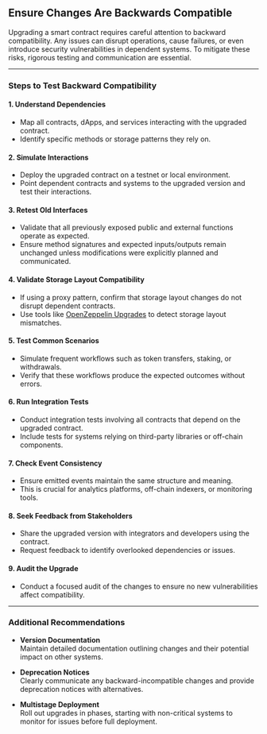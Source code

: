 ## Ensure Changes Are Backwards Compatible

Upgrading a smart contract requires careful attention to backward compatibility. Any issues can disrupt operations, cause failures, or even introduce security vulnerabilities in dependent systems. To mitigate these risks, rigorous testing and communication are essential.

---

### Steps to Test Backward Compatibility

#### 1. Understand Dependencies  
- Map all contracts, dApps, and services interacting with the upgraded contract.  
- Identify specific methods or storage patterns they rely on.

#### 2. Simulate Interactions  
- Deploy the upgraded contract on a testnet or local environment.  
- Point dependent contracts and systems to the upgraded version and test their interactions.  

#### 3. Retest Old Interfaces  
- Validate that all previously exposed public and external functions operate as expected.  
- Ensure method signatures and expected inputs/outputs remain unchanged unless modifications were explicitly planned and communicated.

#### 4. Validate Storage Layout Compatibility  
- If using a proxy pattern, confirm that storage layout changes do not disrupt dependent contracts.  
- Use tools like [OpenZeppelin Upgrades](https://docs.openzeppelin.com/upgrades-plugins) to detect storage layout mismatches.

#### 5. Test Common Scenarios  
- Simulate frequent workflows such as token transfers, staking, or withdrawals.  
- Verify that these workflows produce the expected outcomes without errors.

#### 6. Run Integration Tests  
- Conduct integration tests involving all contracts that depend on the upgraded contract.  
- Include tests for systems relying on third-party libraries or off-chain components.

#### 7. Check Event Consistency  
- Ensure emitted events maintain the same structure and meaning.  
- This is crucial for analytics platforms, off-chain indexers, or monitoring tools.

#### 8. Seek Feedback from Stakeholders  
- Share the upgraded version with integrators and developers using the contract.  
- Request feedback to identify overlooked dependencies or issues.  

#### 9. Audit the Upgrade  
- Conduct a focused audit of the changes to ensure no new vulnerabilities affect compatibility.

---

### Additional Recommendations

- **Version Documentation**  
  Maintain detailed documentation outlining changes and their potential impact on other systems.

- **Deprecation Notices**  
  Clearly communicate any backward-incompatible changes and provide deprecation notices with alternatives.

- **Multistage Deployment**  
  Roll out upgrades in phases, starting with non-critical systems to monitor for issues before full deployment.